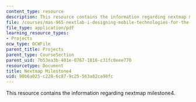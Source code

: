 ```yaml
---
content_type: resource
description: This resource contains the information regarding nextmap milestone4.
file: /courses/mas-965-nextlab-i-designing-mobile-technologies-for-the-next-billion-users-fall-2008/90b6a025c2286c879c25563a82ca98fc_MITMAS_965F08_nextmap_m4.pdf
file_type: application/pdf
learning_resource_types:
- Projects
ocw_type: OCWFile
parent_title: Projects
parent_type: CourseSection
parent_uid: 7b53ea3b-401e-0767-1816-c31fc0eee770
resourcetype: Document
title: Nextmap Milestone4
uid: 90b6a025-c228-6c87-9c25-563a82ca98fc
---
```

This resource contains the information regarding nextmap milestone4.

